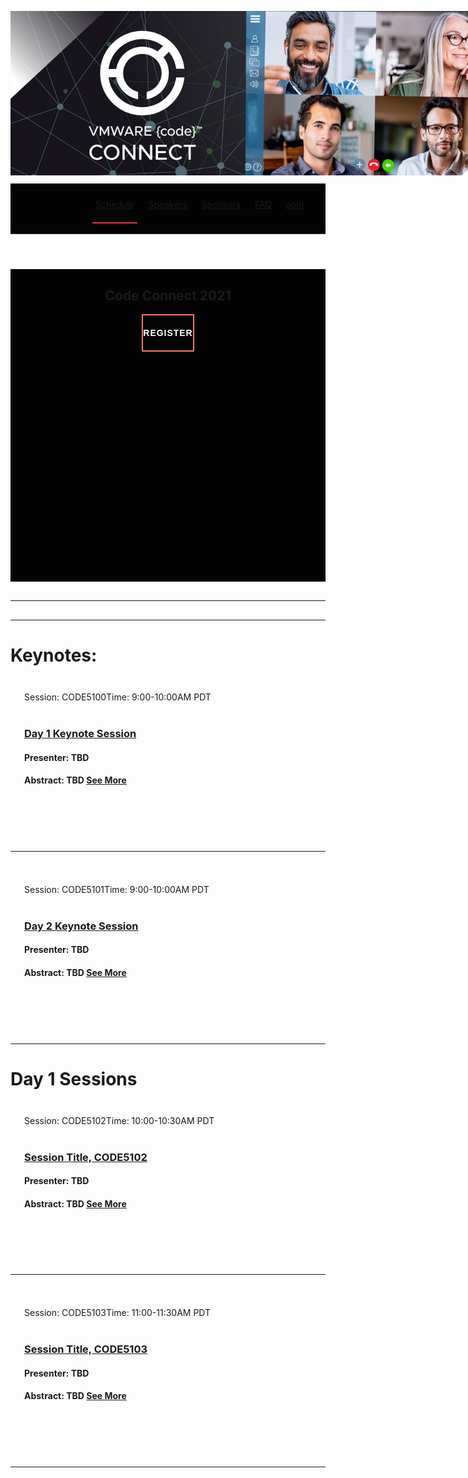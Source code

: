 <!--MIT License
Copyright (c) 2020 Max Base
-->
<style>
body {background-image:url('cta-bg.png'); background-repeat: repeat-y; }
  section {width:100%;}
  .wrapper {margin-top:100;}
  
 
  header {
    display: inline-block;
    width: 100%;
    height: 70px;
    background: #040303;
    border-bottom: 1px solid rgba(66,82,109,0.5);
    padding-top: 5px;
    padding-bottom: 5px;
    }
header nav {
    float: right;
    margin-right: 30px;
}
header nav li {
    display: inline-block;
    margin-left: 9px;
    padding-right: 5px;
    padding-left: 5px;
    padding-top: 20px;
    padding-bottom: 20px;
}
header nav li.active {
    border-bottom: 2px solid #d73a49;
    /* border-bottom: 2px solid #FFE57F;  */
    
   }
    
  .header-banner img{width:800px;}
  .header-code img{position:relative;top:-10px;left:0px;max-width:800px!important;}
  
  .session-wrapper{border:2px solid #fff; border-radius:0px; padding:20px; background-image:'cta-bg.png';}
  hr {margin-top:30px!important; margin-bottom:30px!important;}
  .date {color:#abb7b7;}
  .lrg-logo {display:none;}
  .column {
  float: left;
  width: 18%;
  padding: 5px;
}
.myButton {
	box-shadow:inset 0px 1px 0px 0px #ffffff;
	background:linear-gradient(to bottom, #ffffff 5%, #f6f6f6 100%);
	background-color:#ffffff;
	border-radius:6px;
	border:1px solid #dcdcdc;
	display:inline-block;
	cursor:pointer;
	color:#666666;
	font-family:Helvetica;
	font-size:15px;
	font-weight:normal;
	padding:6px 24px;
	text-decoration:none;
	text-shadow:0px 1px 0px #ffffff;
}

.myButton:hover {
	background:linear-gradient(to bottom, #f6f6f6 5%, #ffffff 100%);
	background-color:#f6f6f6;
}
.myButton:active {
	position:relative;
	top:1px;
}
header .logo {
    width: 250px;
    float: left;
    margin-right: 15px;
    margin-top: 8px;
    margin-left: 25px;
   }

section.content {
    text-align: center;
    display: inline-block;
    width: 100%;
    height: 500px;
    background-color: #040303;
    background-image: url('pattern-light.svg');
    background-position: center;
    background-attachment: cover;
    background-repeat: no-repeat;
}
.button {
    font-family: "alliance", mono, sans-serif;
    position: relative;
    z-index: 1;
    display: inline-flex;
    align-items: center;
    justify-content: center;
    text-transform: none;
    font-weight: 600;
    font-size: 14px;
    height: 56px;
    border-radius: 0;
    overflow: hidden;
    background: transparent;
    letter-spacing: 0.07em;
    text-transform: uppercase;
    font-feature-settings: 'salt' on, 'ss01' on, 'ss02' on;
    color: #fff;
    border: 2px solid #FF7571;
}
.button:hover {
    background: linear-gradient(269.16deg, #FFE580 -15.83%, #FF7571 -4.97%, #FF7270 15.69%, #EA5DAD 32.43%, #C2A0FD 50.09%, #9867F0 67.47%, #3BF0E4 84.13%, #33CE43 105.13%, #B2F4B6 123.24%);
    background-position: 58% 50%;
    background-size: 500%;
    color: black;
hr.gradient {
    background: linear-gradient(269.16deg, #FFE580 -15.83%, #FF7571 -4.97%, #FF7270 15.69%, #EA5DAD 32.43%, #C2A0FD 50.09%, #9867F0 67.47%, #3BF0E4 84.13%, #33CE43 105.13%, #B2F4B6 123.24%);
    height: 8px;
}
	
.gradient-text {
    /* background: -webkit-linear-gradient(270.97deg, #FFE580 -21.36%, #FF7571 -2.45%, #EA5DAD 26.84%, #C2A0FD 64.15%, #3BF0E4 108.29%, #B2F4B6 159.03%); */
    background: linear-gradient(267.91deg, #FFE57F 9.35%, #FF7170 96.48%);
    -webkit-background-clip: text;
    -webkit-text-fill-color: transparent;  
   
}
.gradient-subtext {
    background: -webkit-linear-gradient(270.97deg, #FFE580 -21.36%, #FF7571 -2.45%, #EA5DAD 26.84%, #C2A0FD 64.15%, #3BF0E4 108.29%, #B2F4B6 159.03%);
    -webkit-background-clip: text;
    -webkit-text-fill-color: transparent;
}
    
.text-gradient-purple {
    background: linear-gradient(87.54deg, #9867F0 -6.8%, #ED4E50 84.14%);
    -webkit-background-clip: text;
    -webkit-text-fill-color: transparent;
}
.row::after {
  content: "";
  clear: both;
  display: table;
}
.right{float:right; color:#B5E853;}
.left{float:left; color:#B5E853;}
</style>

<div class="header-code"><img src="github-banner.jpg" class="header-banner"></div>


 <header>
            <nav>
                <li class="active"><a href="">Schedule</a></li>
                <li><a href="">Speakers</a></li>
                <li><a href="">Sponsors</a></li>
                <li><a href="">FAQ</a></li>
                <li><a href="https://code.vmware.com/join">Join</a></li>
            </nav>
	<br>
	<br>
        </header>
<section class="content">
            <div class="container">
                <h1 class="gradient-text">Code Connect 2021</h1>
<a class="button">
                    REGISTER
                </a>
            </div>
        </section>
        <hr>
        <hr class="gradient">
<h1 class="gradient-text">Keynotes:</h1>
<div class="session-wrapper">
<span class="left">Session: CODE5100</span><span class="right">Time: 9:00-10:00AM PDT</span>
<br><br> 
<h3><a href="Keynote1">Day 1 Keynote Session</a></h3>
<h4>Presenter: TBD</h4>
<h4>Abstract: TBD <a href="Keynote1">See More</a></h4>
<br>
<br>
</div>
<hr/>
<!--This is a divider between boxes/-->

<div class="session-wrapper">
<span class="left">Session: CODE5101</span><span class="right">Time: 9:00-10:00AM PDT</span>
<br><br> 
<h3><a href="Keynote2">Day 2 Keynote Session</a></h3>
<h4>Presenter: TBD</h4>
<h4>Abstract: TBD <a href="Keynote2">See More</a></h4>
<br>
<br>
</div>
<hr/>
	
<!--This is a divider between boxes/-->
<h1 class="gradient-text">Day 1 Sessions</h1>
<div class="session-wrapper">
<span class="left">Session: CODE5102</span><span class="right">Time: 10:00-10:30AM PDT</span>
<br><br> 
<h3><a href="CODE5102">Session Title, CODE5102</a></h3>
<h4>Presenter: TBD</h4>
<h4>Abstract: TBD <a href="CODE5102">See More</a></h4>
<br>
<br>
</div>
<hr/>
	
<!--This is a divider between boxes/-->

<div class="session-wrapper">
<span class="left">Session: CODE5103</span><span class="right">Time: 11:00-11:30AM PDT</span>
<br><br> 
<h3><a href="CODE5103">Session Title, CODE5103</a></h3>
<h4>Presenter: TBD</h4>
<h4>Abstract: TBD <a href="CODE5103">See More</a></h4>
</div>
<br>
<br>
<hr/>



